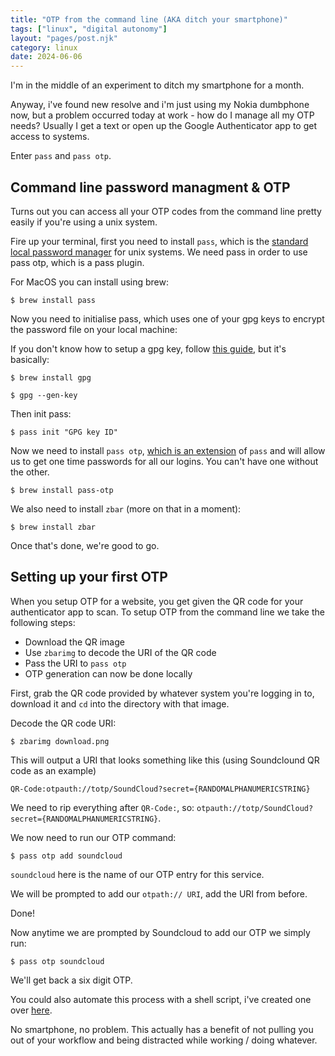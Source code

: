 ```yaml
---
title: "OTP from the command line (AKA ditch your smartphone)"
tags: ["linux", "digital autonomy"]
layout: "pages/post.njk"
category: linux
date: 2024-06-06
---
```


I'm in the middle of an experiment to ditch my smartphone for a month.

Anyway, i've found new resolve and i'm just using my Nokia dumbphone now, but a problem occurred today at work - how do I manage all my OTP needs? Usually I get a text or open up the Google Authenticator app to get access to systems.

Enter `pass` and `pass otp`.

## Command line password managment & OTP

Turns out you can access all your OTP codes from the command line pretty easily if you're using a unix system.

Fire up your terminal, first you need to install `pass`, which is the [standard local password manager](https://www.passwordstore.org/) for unix systems. We need pass in order to use pass otp, which is a pass plugin.

For MacOS you can install using brew:

```console
$ brew install pass
```

Now you need to initialise pass, which uses one of your gpg keys to encrypt the password file on your local machine:

If you don't know how to setup a gpg key, follow [this guide](https://dev.to/zemse/setup-gpg-on-macos-2iib), but it's basically:

```console
$ brew install gpg
```

```console
$ gpg --gen-key
```

Then init pass:

```console
$ pass init "GPG key ID"
```

Now we need to install `pass otp`, [which is an extension](https://formulae.brew.sh/formula/pass-otp) of `pass` and will allow us to get one time passwords for all our logins. You can't have one without the other.

```console
$ brew install pass-otp
```

We also need to install `zbar` (more on that in a moment):

```console
$ brew install zbar
```

Once that's done, we're good to go.

## Setting up your first OTP

When you setup OTP for a website, you get given the QR code for your authenticator app to scan. To setup OTP from the command line we take the following steps:

- Download the QR image
- Use `zbarimg` to decode the URI of the QR code
- Pass the URI to `pass otp`
- OTP generation can now be done locally

First, grab the QR code provided by whatever system you're logging in to, download it and `cd` into the directory with that image.

Decode the QR code URI:

```console
$ zbarimg download.png
```

This will output a URI that looks something like this (using Soundclound QR code as an example)

```
QR-Code:otpauth://totp/SoundCloud?secret={RANDOMALPHANUMERICSTRING}
```

We need to rip everything after `QR-Code:`, so: `otpauth://totp/SoundCloud?secret={RANDOMALPHANUMERICSTRING}`.

We now need to run our OTP command:

```console
$ pass otp add soundcloud
```

`soundcloud` here is the name of our OTP entry for this service.

We will be prompted to add our `otpath:// URI`, add the URI from before.

Done!

Now anytime we are prompted by Soundcloud to add our OTP we simply run:

```console
$ pass otp soundcloud
```

We'll get back a six digit OTP.

You could also automate this process with a shell script, i've created one over [here](https://github.com/JeremyJamesL/shell-scripts/blob/main/2fa-creater.sh).

No smartphone, no problem. This actually has a benefit of not pulling you out of your workflow and being distracted while working / doing whatever.
